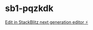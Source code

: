 # sb1-pqzkdk

[Edit in StackBlitz next generation editor ⚡️](https://stackblitz.com/~/github.com/sgardoll/sb1-pqzkdk)